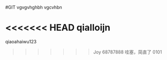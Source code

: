 #GIT
vgvgvhghbh
vgcvhbn


<<<<<<< HEAD
         qialloijn
=======

qiaoahaiwu123
>>>>>>> Joy
         68787888
         哇塞，简直了
0101
